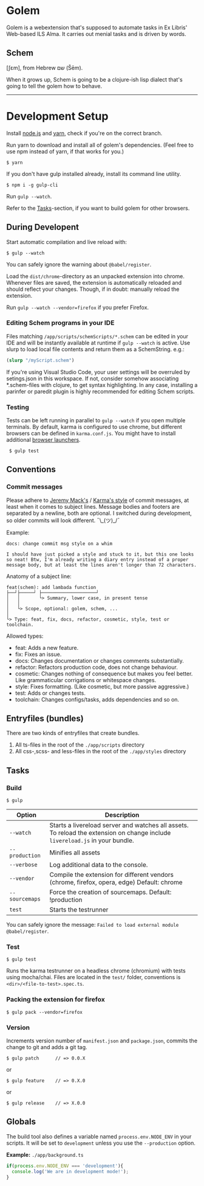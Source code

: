 # Golem

Golem is a webextension that's supposed to automate tasks in Ex Libris' Web-based ILS Alma.
It carries out menial tasks and is driven by words.

## Schem
[ʃɛm], from Hebrew שם‎ (Šēm).

When it grows up, Schem is going to be a clojure-ish lisp dialect that's going to tell the golem how to behave.



------------
# Development Setup

Install [node.js](https://nodejs.org/en/) and [yarn](https://yarnpkg.com/en/docs/install), check if you're on the correct branch.

Run yarn to download and install all of golem's dependencies. (Feel free to use npm instead of yarn, if that works for you.)

	$ yarn    

If you don't have gulp installed already, install its command line utility.

    $ npm i -g gulp-cli

Run `gulp --watch`. 

Refer to the [Tasks](#Tasks)-section, if you want to build golem for other browsers.

## During Developent

Start automatic compilation and live reload with:

    $ gulp --watch
    
You can safely ignore the warning about `@babel/register`. 

Load the `dist/chrome`-directory as an unpacked extension into chrome. Whenever files are saved, the extension is automatically reloaded and should reflect your changes. Though, if in doubt: manually reload the extension.

Run `gulp --watch --vendor=firefox` if you prefer Firefox.

### Editing Schem programs in your IDE

Files matching `/app/scripts/schemScripts/*.schem` can be edited in your IDE and will be instantly available at runtime if `gulp --watch` is active. Use slurp to load local file contents and return them as a SchemString. e.g.:

```clojure
(slurp "/myScript.schem")
```
If you're using Visual Studio Code, your user settings will be overruled by setings.json in this workspace.
If not, consider somehow associating *.schem-files with clojure, to get syntax highlighting. In any case, installing a parinfer or paredit plugin is highly recommended for editing Schem scripts.

### Testing

Tests can be left running in parallel to `gulp --watch` if you open multiple terminals. By default, karma is configured to use chrome, but different browsers can be defined in `karma.conf.js`. You might have to install additional [browser launchers](http://karma-runner.github.io/2.0/config/browsers.html). 

     $ gulp test

## Conventions

### Commit messages

Please adhere to [Jeremy Mack's](https://seesparkbox.com/foundry/semantic_commit_messages) / [Karma's style](http://karma-runner.github.io/2.0/dev/git-commit-msg.html) of commit messages, at least when it comes to subject lines. Message bodies and footers are separated by a newline, both are optional. I switched during development, so older commits will look different. ¯\\\_(ツ)_/¯

Example:
```
docs: change commit msg style on a whim

I should have just picked a style and stuck to it, but this one looks
so neat! Btw, I'm already writing a diary entry instead of a proper
message body, but at least the lines aren't longer than 72 characters.
```

Anatomy of a subject line:
```
feat(schem): add lambada function
├──┘├─────┘ ├────────────────────┘
│   │       └> Summary, lower case, in present tense
│   │
│   └> Scope, optional: golem, schem, ...
│
└> Type: feat, fix, docs, refactor, cosmetic, style, test or toolchain.
```

Allowed types:
* feat: Adds a new feature.
* fix: Fixes an issue.
* docs: Changes documentation or changes comments substantially.
* refactor: Refactors production code, does not change behaviour.
* cosmetic: Changes nothing of consequence but makes you feel better. Like grammaticular corrigations or whitespace changes. 
* style: Fixes formatting. (Like cosmetic, but more passive aggressive.)
* test: Adds or changes tests.
* toolchain: Changes configs/tasks, adds dependencies and so on.


## Entryfiles (bundles)

There are two kinds of entryfiles that create bundles.

1. All ts-files in the root of the `./app/scripts` directory
2. All css-,scss- and less-files in the root of the `./app/styles` directory

## Tasks

### Build

    $ gulp

| Option         | Description                                                                                                                                           |
|----------------|-------------------------------------------------------------------------------------------------------------------------------------------------------|
| `--watch`      | Starts a livereload server and watches all assets. <br>To reload the extension on change include `livereload.js` in your bundle.                      |
| `--production` | Minifies all assets                                                                                                                                   |
| `--verbose`    | Log additional data to the console.                                                                                                                   |
| `--vendor`     | Compile the extension for different vendors (chrome, firefox, opera, edge)  Default: chrome                                                           |
| `--sourcemaps` | Force the creation of sourcemaps. Default: !production                                                                                                |
| `test`         | Starts the testrunner                                                                                                                                 |

You can safely ignore the message: `Failed to load external module @babel/register`.
### Test

    $ gulp test

Runs the karma testrunner on a headless chrome (chromium) with tests using mocha/chai.
Files are located in the `test/` folder, conventions is `<dir>/<file-to-test>.spec.ts`.

### Packing the extension for firefox

    $ gulp pack --vendor=firefox

### Version

Increments version number of `manifest.json` and `package.json`,
commits the change to git and adds a git tag.


    $ gulp patch      // => 0.0.X

or

    $ gulp feature    // => 0.X.0

or

    $ gulp release    // => X.0.0


## Globals

The build tool also defines a variable named `process.env.NODE_ENV` in your scripts. It will be set to `development` unless you use the `--production` option.


**Example:** `./app/background.ts`

```typescript
if(process.env.NODE_ENV === 'development'){
  console.log('We are in development mode!');
}
```